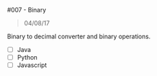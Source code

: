 #007 - Binary
> 04/08/17

Binary to decimal converter and binary operations.

- [ ] Java
- [ ] Python
- [ ] Javascript
